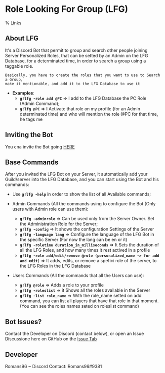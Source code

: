 # Role Looking For Group (LFG)
% Links

## About LFG

It's a Discord Bot that permit to group and search other people joining Server Personalized Roles, that can be setted by an Admin on the LFG Database, for a determinated time, in order to search a group using a taggable role.

```
Basically, you have to create the roles that you want to use to Search a Group, 
make it mentionable, and add it to the LFG Database to use it
```
- **Examples**:
  - **`g!lfg -role add @PC`** => I add to the LFG Database the PC Role (Admin Command);
  - **`g!lfg @PC`** => I Activate that role on my profile (for an Admin determinated time) and who will mention the role @PC for that time, he tags me


## Inviting the Bot
You cna invite the Bot going [HERE](https://discordapp.com/api/oauth2/authorize?client_id=578362712061378572&permissions=268958800&scope=bot)

## Base Commands
After you invited the LFG Bot on your Server, it automatically add your Guild/server into the LFG Database, and you can start using the Bot and his commands:
- Use **`g!lfg -help`** in order to show the list of all Available commands;

- Admin Commands (All the commands using to configure the Bot (Only users with Admin role can use them):
  - **`g!lfg -adminrole`** => Can be used only from the Server Owner. Set the Administration Role for the Server;
  - **`g!lfg -config`** => It shows the configuration Settings of the Server
  - **`g!lfg -language lang`** => Configure the language of the LFG Bot in the specific Server (For now the lang can be en or it)
  - **`g!lfg -roletime duration_in_milliseconds`** => It Sets the duration of all the LFG Roles, and how many times it rest actived in a profile
  - **`g!lfg -role add/edit/remove @role (personalized_name -> for add and edit)`** => It adds, edits, or remove a spefici role of the server, to the LFG Roles in the LFG Database
  
- Users Commands (All the commands that all the Users can use):
  - **`g!lfg @role`** => Adds a role to your profile
  - **`g!lfg -roleslist`** => it Shows all the roles available in the Server
  - **`g!lfg -list role_name`** => With the role_name setted on add command, you can list all players that have that role in that moment. (You can see the roles names seted on roleslist command)


## Bot Issues?
Contact the Developer on Discord (contact below), or open an Issue Discussione here on GitHub on the [Issue Tab](https://github.com/Romans96/LookingForGroup/issues)

## Developer
Romans96 ~ Discord Contact: Romans96#9381


